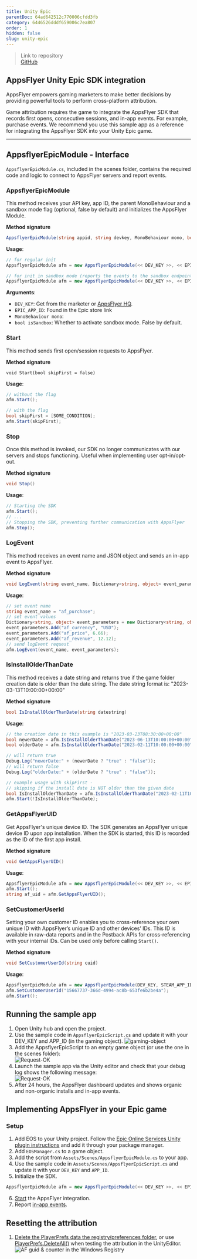 ```yaml
---
title: Unity Epic
parentDoc: 64ad642512c770006cfdd3fb
category: 6446526dddf659006c7ea807
order: 1
hidden: false
slug: unity-epic
---
```


> Link to repository  
> [GitHub](https://github.com/AppsFlyerSDK/appsflyer-unity-epic-sample-app)

## AppsFlyer Unity Epic SDK integration

AppsFlyer empowers gaming marketers to make better decisions by providing powerful tools to perform cross-platform attribution.

Game attribution requires the game to integrate the AppsFlyer SDK that records first opens, consecutive sessions, and in-app events. For example, purchase events.
We recommend you use this sample app as a reference for integrating the AppsFlyer SDK into your Unity Epic game.

<hr/>

## AppsflyerEpicModule - Interface

`AppsflyerEpicModule.cs`, included in the scenes folder, contains the required code and logic to connect to AppsFlyer servers and report events.

### AppsflyerEpicModule

This method receives your API key, app ID, the parent MonoBehaviour and a sandbox mode flag (optional, false by default) and initializes the AppsFlyer Module.

**Method signature**

```c#
AppsflyerEpicModule(string appid, string devkey, MonoBehaviour mono, bool isSandbox = false)
```

**Usage**:

```c#
// for regular init
AppsflyerEpicModule afm = new AppsflyerEpicModule(<< DEV_KEY >>, << EPIC_APP_ID >>, this);

// for init in sandbox mode (reports the events to the sandbox endpoint)
AppsflyerEpicModule afm = new AppsflyerEpicModule(<< DEV_KEY >>, << EPIC_APP_ID >>, this, true);
```

**Arguments**:

- `DEV_KEY`: Get from the marketer or [AppsFlyer HQ](https://support.appsflyer.com/hc/en-us/articles/211719806-App-settings-#general-app-settings).
- `EPIC_APP_ID`: Found in the Epic store link
- `MonoBehaviour mono`:
- `bool isSandbox`: Whether to activate sandbox mode. False by default.

### Start

This method sends first open/session requests to AppsFlyer.

**Method signature**

```
void Start(bool skipFirst = false)
```

**Usage**:

```c#
// without the flag
afm.Start();

// with the flag
bool skipFirst = [SOME_CONDITION];
afm.Start(skipFirst);
```

### Stop

Once this method is invoked, our SDK no longer communicates with our servers and stops functioning.
Useful when implementing user opt-in/opt-out.

**Method signature**

```c#
void Stop()
```

**Usage**:

```c#
// Starting the SDK
afm.Start();
// ...
// Stopping the SDK, preventing further communication with AppsFlyer
afm.Stop();
```

### LogEvent

This method receives an event name and JSON object and sends an in-app event to AppsFlyer.

**Method signature**

```c#
void LogEvent(string event_name, Dictionary<string, object> event_parameters)
```

**Usage**:

```c#
// set event name
string event_name = "af_purchase";
// set event values
Dictionary<string, object> event_parameters = new Dictionary<string, object>();
event_parameters.Add("af_currency", "USD");
event_parameters.Add("af_price", 6.66);
event_parameters.Add("af_revenue", 12.12);
// send logEvent request
afm.LogEvent(event_name, event_parameters);
```

### IsInstallOlderThanDate

This method receives a date string and returns true if the game folder creation date is older than the date string. The date string format is: "2023-03-13T10:00:00+00:00"

**Method signature**

```c#
bool IsInstallOlderThanDate(string datestring)
```

**Usage**:

```c#
// the creation date in this example is "2023-03-23T08:30:00+00:00"
bool newerDate = afm.IsInstallOlderThanDate("2023-06-13T10:00:00+00:00");
bool olderDate = afm.IsInstallOlderThanDate("2023-02-11T10:00:00+00:00");

// will return true
Debug.Log("newerDate:" + (newerDate ? "true" : "false"));
// will return false
Debug.Log("olderDate:" + (olderDate ? "true" : "false"));

// example usage with skipFirst -
// skipping if the install date is NOT older than the given date
bool IsInstallOlderThanDate = afm.IsInstallOlderThanDate("2023-02-11T10:00:00+00:00");
afm.Start(!IsInstallOlderThanDate);
```

### GetAppsFlyerUID

Get AppsFlyer's unique device ID. The SDK generates an AppsFlyer unique device ID upon app installation. When the SDK is started, this ID is recorded as the ID of the first app install.

**Method signature**

```c#
void GetAppsFlyerUID()
```

**Usage**:

```c#
AppsflyerEpicModule afm = new AppsflyerEpicModule(<< DEV_KEY >>, << EPIC_APP_ID >>, this);
afm.Start();
string af_uid = afm.GetAppsFlyerUID();
```


### SetCustomerUserId

Setting your own customer ID enables you to cross-reference your own unique ID with AppsFlyer’s unique ID and other devices’ IDs.
This ID is available in raw-data reports and in the Postback APIs for cross-referencing with your internal IDs.
Can be used only before calling `Start()`.

**Method signature**

```c#
void SetCustomerUserId(string cuid)
```

**Usage**:

```c#
AppsflyerEpicModule afm = new AppsflyerEpicModule(DEV_KEY, STEAM_APP_ID, this);
afm.SetCustomerUserId("15667737-366d-4994-ac8b-653fe6b2be4a");
afm.Start();
```

## Running the sample app

1. Open Unity hub and open the project.
2. Use the sample code in `AppsflyerEpicScript.cs` and update it with your DEV_KEY and APP_ID (in the gaming object).
   ![gaming-object](https://files.readme.io/ab39287-epic-game-object-deckey-appid.png)
3. Add the AppsflyerEpicScript to an empty game object (or use the one in the scenes folder):  
   ![Request-OK](https://files.readme.io/b271553-small-EpicGameObject.PNG)
4. Launch the sample app via the Unity editor and check that your debug log shows the following message:  
   ![Request-OK](https://files.readme.io/7105a10-small-202OK.PNG)
5. After 24 hours, the AppsFlyer dashboard updates and shows organic and non-organic installs and in-app events.

## Implementing AppsFlyer in your Epic game

### Setup

1. Add EOS to your Unity project. Follow the [Epic Online Services Unity plugin instructions](https://github.com/PlayEveryWare/eos_plugin_for_unity) and add it through your package manager.
2. Add `EOSManager.cs` to a game object.
3. Add the script from `Assets/Scenes/AppsflyerEpicModule.cs` to your app.
4. Use the sample code in `Assets/Scenes/AppsflyerEpicScript.cs` and update it with your `DEV_KEY` and `APP_ID`.
5. Initialize the SDK.

```c#
AppsflyerEpicModule afm = new AppsflyerEpicModule(<< DEV_KEY >>, << EPIC_APP_ID >>, this);
```

6. [Start](#start) the AppsFlyer integration.
7. Report [in-app events](#logevent).

## Resetting the attribution

1. [Delete the PlayerPrefs data the registry/preferences folder](https://docs.unity3d.com/ScriptReference/PlayerPrefs.html), or use [PlayerPrefs.DeleteAll()](https://docs.unity3d.com/2020.1/Documentation/ScriptReference/PlayerPrefs.DeleteAll.html) when testing the attribution in the UnityEditor.
   ![AF guid & counter in the Windows Registry](https://files.readme.io/51b1681-image.png)
